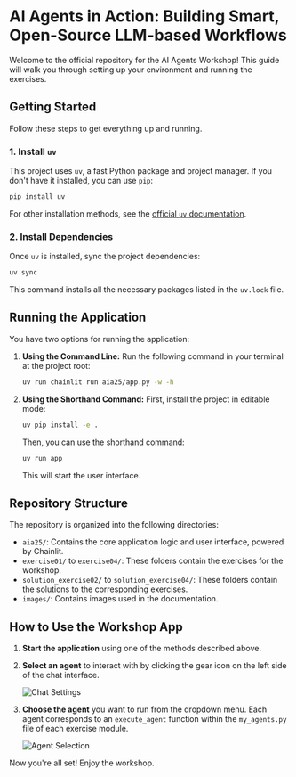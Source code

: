 # AI Agents in Action: Building Smart, Open-Source LLM-based Workflows

Welcome to the official repository for the AI Agents Workshop! This guide will walk you through setting up your environment and running the exercises.

## Getting Started

Follow these steps to get everything up and running.

### 1. Install `uv`

This project uses `uv`, a fast Python package and project manager. If you don't have it installed, you can use `pip`:

```bash
pip install uv
```

For other installation methods, see the [official `uv` documentation](https://docs.astral.sh/uv/getting-started/installation/).

### 2. Install Dependencies

Once `uv` is installed, sync the project dependencies:

```bash
uv sync
```

This command installs all the necessary packages listed in the `uv.lock` file.

## Running the Application

You have two options for running the application:

1.  **Using the Command Line:**
    Run the following command in your terminal at the project root:

    ```bash
    uv run chainlit run aia25/app.py -w -h
    ```

2.  **Using the Shorthand Command:**
    First, install the project in editable mode:
    ```bash
    uv pip install -e .
    ```
    Then, you can use the shorthand command:
    ```bash
    uv run app
    ```
    This will start the user interface.

## Repository Structure

The repository is organized into the following directories:

-   `aia25/`: Contains the core application logic and user interface, powered by Chainlit.
-   `exercise01/` to `exercise04/`: These folders contain the exercises for the workshop.
-   `solution_exercise02/` to `solution_exercise04/`: These folders contain the solutions to the corresponding exercises.
-   `images/`: Contains images used in the documentation.

## How to Use the Workshop App

1.  **Start the application** using one of the methods described above.
2.  **Select an agent** to interact with by clicking the gear icon on the left side of the chat interface.

    ![Chat Settings](images/chat_settings.png)

3.  **Choose the agent** you want to run from the dropdown menu. Each agent corresponds to an `execute_agent` function within the `my_agents.py` file of each exercise module.

    ![Agent Selection](images/agent_selection.png)

Now you're all set! Enjoy the workshop.
